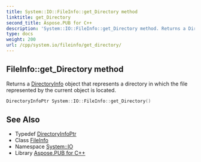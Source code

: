 ```yaml
---
title: System::IO::FileInfo::get_Directory method
linktitle: get_Directory
second_title: Aspose.PUB for C++
description: 'System::IO::FileInfo::get_Directory method. Returns a DirectoryInfo object that represents a directory in which the file represented by the current object is located in C++.'
type: docs
weight: 200
url: /cpp/system.io/fileinfo/get_directory/
---
```

## FileInfo::get_Directory method


Returns a [DirectoryInfo](../../directoryinfo/) object that represents a directory in which the file represented by the current object is located.

```cpp
DirectoryInfoPtr System::IO::FileInfo::get_Directory()
```

## See Also

* Typedef [DirectoryInfoPtr](../../../system/directoryinfoptr/)
* Class [FileInfo](../)
* Namespace [System::IO](../../)
* Library [Aspose.PUB for C++](../../../)
